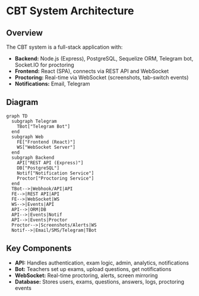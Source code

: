 # CBT System Architecture

## Overview

The CBT system is a full-stack application with:
- **Backend:** Node.js (Express), PostgreSQL, Sequelize ORM, Telegram bot, Socket.IO for proctoring
- **Frontend:** React (SPA), connects via REST API and WebSocket
- **Proctoring:** Real-time via WebSocket (screenshots, tab-switch events)
- **Notifications:** Email, Telegram

## Diagram

```mermaid
graph TD
  subgraph Telegram
    TBot["Telegram Bot"]
  end
  subgraph Web
    FE["Frontend (React)"]
    WS["WebSocket Server"]
  end
  subgraph Backend
    API["REST API (Express)"]
    DB["PostgreSQL"]
    Notif["Notification Service"]
    Proctor["Proctoring Service"]
  end
  TBot-->|Webhook/API|API
  FE-->|REST API|API
  FE-->|WebSocket|WS
  WS-->|Events|API
  API-->|ORM|DB
  API-->|Events|Notif
  API-->|Events|Proctor
  Proctor-->|Screenshots/Alerts|WS
  Notif-->|Email/SMS/Telegram|TBot
```

## Key Components
- **API:** Handles authentication, exam logic, admin, analytics, notifications
- **Bot:** Teachers set up exams, upload questions, get notifications
- **WebSocket:** Real-time proctoring, alerts, screen mirroring
- **Database:** Stores users, exams, questions, answers, logs, proctoring events 